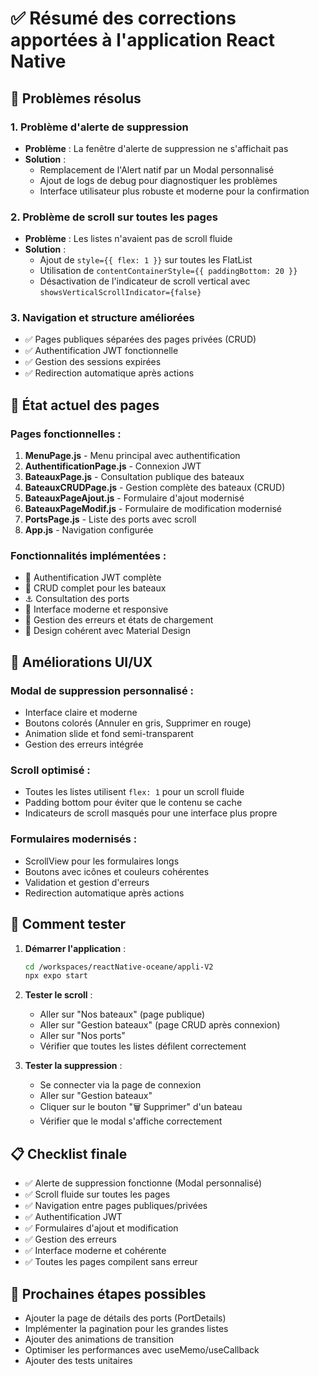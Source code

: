 # ✅ Résumé des corrections apportées à l'application React Native

## 🔧 Problèmes résolus

### 1. **Problème d'alerte de suppression**
- **Problème** : La fenêtre d'alerte de suppression ne s'affichait pas
- **Solution** : 
  - Remplacement de l'Alert natif par un Modal personnalisé
  - Ajout de logs de debug pour diagnostiquer les problèmes
  - Interface utilisateur plus robuste et moderne pour la confirmation

### 2. **Problème de scroll sur toutes les pages**
- **Problème** : Les listes n'avaient pas de scroll fluide
- **Solution** :
  - Ajout de `style={{ flex: 1 }}` sur toutes les FlatList
  - Utilisation de `contentContainerStyle={{ paddingBottom: 20 }}`
  - Désactivation de l'indicateur de scroll vertical avec `showsVerticalScrollIndicator={false}`

### 3. **Navigation et structure améliorées**
- ✅ Pages publiques séparées des pages privées (CRUD)
- ✅ Authentification JWT fonctionnelle
- ✅ Gestion des sessions expirées
- ✅ Redirection automatique après actions

## 📱 État actuel des pages

### Pages fonctionnelles :
1. **MenuPage.js** - Menu principal avec authentification
2. **AuthentificationPage.js** - Connexion JWT
3. **BateauxPage.js** - Consultation publique des bateaux
4. **BateauxCRUDPage.js** - Gestion complète des bateaux (CRUD)
5. **BateauxPageAjout.js** - Formulaire d'ajout modernisé
6. **BateauxPageModif.js** - Formulaire de modification modernisé
7. **PortsPage.js** - Liste des ports avec scroll
8. **App.js** - Navigation configurée

### Fonctionnalités implémentées :
- 🔐 Authentification JWT complète
- 🚢 CRUD complet pour les bateaux
- ⚓ Consultation des ports
- 📱 Interface moderne et responsive
- 🔄 Gestion des erreurs et états de chargement
- 🎨 Design cohérent avec Material Design

## 🎯 Améliorations UI/UX

### Modal de suppression personnalisé :
- Interface claire et moderne
- Boutons colorés (Annuler en gris, Supprimer en rouge)
- Animation slide et fond semi-transparent
- Gestion des erreurs intégrée

### Scroll optimisé :
- Toutes les listes utilisent `flex: 1` pour un scroll fluide
- Padding bottom pour éviter que le contenu se cache
- Indicateurs de scroll masqués pour une interface plus propre

### Formulaires modernisés :
- ScrollView pour les formulaires longs
- Boutons avec icônes et couleurs cohérentes
- Validation et gestion d'erreurs
- Redirection automatique après actions

## 🚀 Comment tester

1. **Démarrer l'application** :
   ```bash
   cd /workspaces/reactNative-oceane/appli-V2
   npx expo start
   ```

2. **Tester le scroll** :
   - Aller sur "Nos bateaux" (page publique)
   - Aller sur "Gestion bateaux" (page CRUD après connexion)
   - Aller sur "Nos ports"
   - Vérifier que toutes les listes défilent correctement

3. **Tester la suppression** :
   - Se connecter via la page de connexion
   - Aller sur "Gestion bateaux"
   - Cliquer sur le bouton "🗑️ Supprimer" d'un bateau
   - Vérifier que le modal s'affiche correctement

## 📋 Checklist finale

- ✅ Alerte de suppression fonctionne (Modal personnalisé)
- ✅ Scroll fluide sur toutes les pages
- ✅ Navigation entre pages publiques/privées
- ✅ Authentification JWT
- ✅ Formulaires d'ajout et modification
- ✅ Gestion des erreurs
- ✅ Interface moderne et cohérente
- ✅ Toutes les pages compilent sans erreur

## 🔮 Prochaines étapes possibles

- Ajouter la page de détails des ports (PortDetails)
- Implémenter la pagination pour les grandes listes
- Ajouter des animations de transition
- Optimiser les performances avec useMemo/useCallback
- Ajouter des tests unitaires
